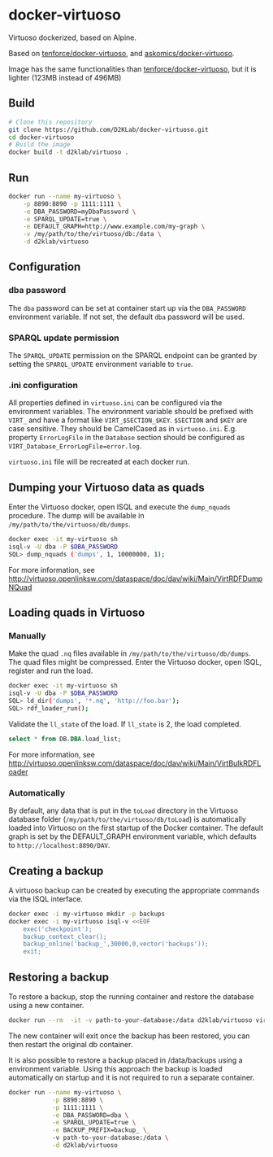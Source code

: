 # docker-virtuoso

Virtuoso dockerized, based on Alpine.

Based on [tenforce/docker-virtuoso](https://github.com/tenforce/docker-virtuoso), and [askomics/docker-virtuoso](https://github.com/askomics/docker-virtuoso).

Image has the same functionalities than [tenforce/docker-virtuoso](https://github.com/tenforce/docker-virtuoso), but it is lighter (123MB instead of 496MB)

## Build

```bash
# Clone this repository
git clone https://github.com/D2KLab/docker-virtuoso.git
cd docker-virtuoso
# Build the image
docker build -t d2klab/virtuoso .
```

## Run

```bash
docker run --name my-virtuoso \
    -p 8890:8890 -p 1111:1111 \
    -e DBA_PASSWORD=myDbaPassword \
    -e SPARQL_UPDATE=true \
    -e DEFAULT_GRAPH=http://www.example.com/my-graph \
    -v /my/path/to/the/virtuoso/db:/data \
    -d d2klab/virtuoso
```

## Configuration

### dba password

The `dba` password can be set at container start up via the `DBA_PASSWORD` environment variable. If not set, the default `dba` password will be used.

### SPARQL update permission

The `SPARQL_UPDATE` permission on the SPARQL endpoint can be granted by setting the `SPARQL_UPDATE` environment variable to `true`.

### .ini configuration

All properties defined in `virtuoso.ini` can be configured via the environment variables. The environment variable should be prefixed with `VIRT_` and have a format like `VIRT_$SECTION_$KEY`. `$SECTION` and `$KEY` are case sensitive. They should be CamelCased as in `virtuoso.ini`. E.g. property `ErrorLogFile` in the `Database` section should be configured as `VIRT_Database_ErrorLogFile=error.log`.

`virtuoso.ini` file will be recreated at each docker run.

## Dumping your Virtuoso data as quads

Enter the Virtuoso docker, open ISQL and execute the `dump_nquads` procedure. The dump will be available in `/my/path/to/the/virtuoso/db/dumps`.

```bash
docker exec -it my-virtuoso sh
isql-v -U dba -P $DBA_PASSWORD
SQL> dump_nquads ('dumps', 1, 10000000, 1);
```

For more information, see http://virtuoso.openlinksw.com/dataspace/doc/dav/wiki/Main/VirtRDFDumpNQuad

## Loading quads in Virtuoso

### Manually

Make the quad `.nq` files available in `/my/path/to/the/virtuoso/db/dumps`. The quad files might be compressed. Enter the Virtuoso docker, open ISQL, register and run the load.

```bash
docker exec -it my-virtuoso sh
isql-v -U dba -P $DBA_PASSWORD
SQL> ld_dir('dumps', '*.nq', 'http://foo.bar');
SQL> rdf_loader_run();
```

Validate the `ll_state` of the load. If `ll_state` is 2, the load completed.

```sql
select * from DB.DBA.load_list;
```

For more information, see http://virtuoso.openlinksw.com/dataspace/doc/dav/wiki/Main/VirtBulkRDFLoader

### Automatically

By default, any data that is put in the `toLoad` directory in the Virtuoso database folder (`/my/path/to/the/virtuoso/db/toLoad`) is automatically loaded into Virtuoso on the first startup of the Docker container. The default graph is set by the DEFAULT_GRAPH environment variable, which defaults to `http://localhost:8890/DAV`.

## Creating a backup

A virtuoso backup can be created by executing the appropriate commands via the ISQL interface.

```bash
docker exec -i my-virtuoso mkdir -p backups
docker exec -i my-virtuoso isql-v <<EOF
    exec('checkpoint');
    backup_context_clear();
    backup_online('backup_',30000,0,vector('backups'));
    exit;
```
## Restoring a backup

To restore a backup, stop the running container and restore the database using a new container.

```bash
docker run --rm  -it -v path-to-your-database:/data d2klab/virtuoso virtuoso-t +restore-backup backups/backup_ +configfile /data/virtuoso.ini
```

The new container will exit once the backup has been restored, you can then restart the original db container.

It is also possible to restore a backup placed in /data/backups using a environment variable. Using this approach the backup is loaded automatically on startup and it is not required to run a separate container.

```bash
docker run --name my-virtuoso \
            -p 8890:8890 \
            -p 1111:1111 \
            -e DBA_PASSWORD=dba \
            -e SPARQL_UPDATE=true \
            -e BACKUP_PREFIX=backup_ \_
            -v path-to-your-database:/data \
            -d d2klab/virtuoso
```
